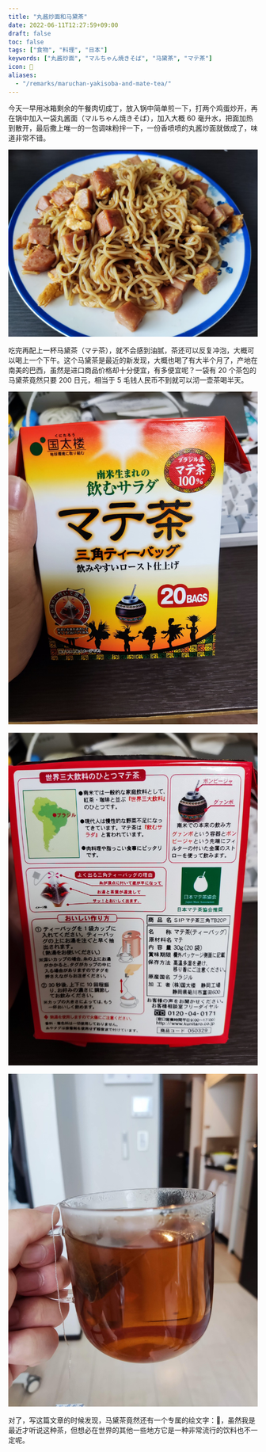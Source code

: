 ```yaml
---
title: "丸酱炒面和马黛茶"
date: 2022-06-11T12:27:59+09:00
draft: false
toc: false
tags: ["食物", "料理", "日本"]
keywords: ["丸酱炒面", "マルちゃん焼きそば", "马黛茶", "マテ茶"]
icon: 🧉
aliases:
  - "/remarks/maruchan-yakisoba-and-mate-tea/"
---
```


今天一早用冰箱剩余的午餐肉切成丁，放入锅中简单煎一下，打两个鸡蛋炒开，再在锅中加入一袋丸酱面（マルちゃん焼きそば），加入大概 60 毫升水，把面加热到散开，最后撒上唯一的一包调味粉拌一下，一份香喷喷的丸酱炒面就做成了，味道非常不错。

![午餐肉鸡蛋丸酱炒面](maruchan_yakisoba.jpg)

<!--more-->

吃完再配上一杯马黛茶（マテ茶），就不会感到油腻，茶还可以反复冲泡，大概可以喝上一个下午。这个马黛茶是最近的新发现，大概也喝了有大半个月了，产地在南美的巴西，虽然是进口商品价格却十分便宜，有多便宜呢？一袋有 20 个茶包的马黛茶竟然只要 200 日元，相当于 5 毛钱人民币不到就可以沏一壶茶喝半天。

![朴实无华的马黛茶包装盒正面](featured_mate_tea_front.jpg)

![号称饮料界的沙拉](mate_tea_back.jpg)

![沏好后的马黛茶](cup_of_mate_tea.jpg)

对了，写这篇文章的时候发现，马黛茶竟然还有一个专属的绘文字：🧉，虽然我是最近才听说这种茶，但想必在世界的其他一些地方它是一种非常流行的饮料也不一定呢。
